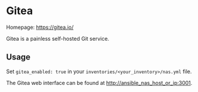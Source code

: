 # Gitea

Homepage: <https://gitea.io/>

Gitea is a painless self-hosted Git service.

## Usage

Set `gitea_enabled: true` in your `inventories/<your_inventory>/nas.yml` file.

The Gitea web interface can be found at <http://ansible_nas_host_or_ip:3001>.
